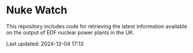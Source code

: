 # Nuke Watch

This repository includes code for retrieving the latest information available on the output of EDF nuclear power plants in the UK.

Last updated: 2024-12-04 17:13